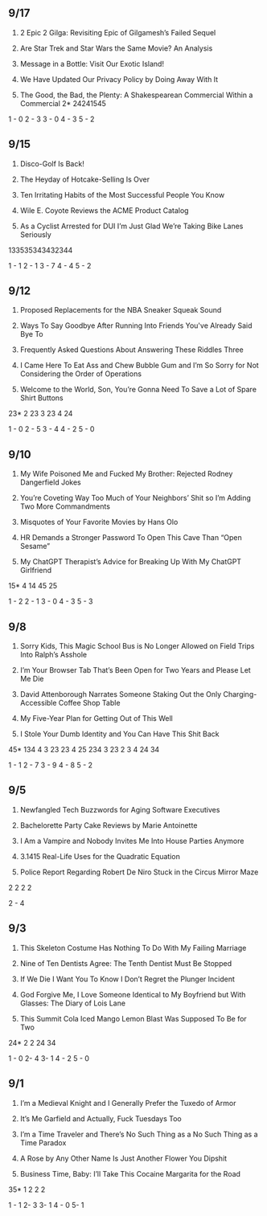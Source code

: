## 9/17
1) 2 Epic 2 Gilga: Revisiting Epic of Gilgamesh’s Failed Sequel

2) Are Star Trek and Star Wars the Same Movie? An Analysis

3) Message in a Bottle: Visit Our Exotic Island!

4) We Have Updated Our Privacy Policy by Doing Away With It

5) The Good, the Bad, the Plenty: A Shakespearean Commercial Within a Commercial
2* 24241545

1 - 0
2 - 3
3 - 0
4 - 3
5 - 2

## 9/15
1. Disco-Golf Is Back!

2. The Heyday of Hotcake-Selling Is Over

3. Ten Irritating Habits of the Most Successful People You Know

4. Wile E. Coyote Reviews the ACME Product Catalog

5. As a Cyclist Arrested for DUI I’m Just Glad We’re Taking Bike Lanes Seriously

133535343432344

1 - 1
2 - 1
3 - 7
4 - 4
5 - 2

## 9/12

1. Proposed Replacements for the NBA Sneaker Squeak Sound

2. Ways To Say Goodbye After Running Into Friends You've Already Said Bye To

3. Frequently Asked Questions About Answering These Riddles Three

4. I Came Here To Eat Ass and Chew Bubble Gum and I’m So Sorry for Not Considering the Order of Operations

5. Welcome to the World, Son, You’re Gonna Need To Save a Lot of Spare Shirt Buttons

23* 2 23 3 23 4 24

1 - 0
2 - 5
3 - 4
4 - 2
5 - 0

## 9/10

1. My Wife Poisoned Me and Fucked My Brother: Rejected Rodney Dangerfield Jokes

2. You’re Coveting Way Too Much of Your Neighbors’ Shit so I’m Adding Two More Commandments

3. Misquotes of Your Favorite Movies by Hans Olo

4. HR Demands a Stronger Password To Open This Cave Than “Open Sesame”

5. My ChatGPT Therapist’s Advice for Breaking Up With My ChatGPT Girlfriend

15* 4 14 45 25

1 - 2
2 - 1
3 - 0
4 - 3
5 - 3

## 9/8

1. Sorry Kids, This Magic School Bus is No Longer Allowed on Field Trips Into Ralph’s Asshole

2. I’m Your Browser Tab That’s Been Open for Two Years and Please Let Me Die

3. David Attenborough Narrates Someone Staking Out the Only Charging-Accessible Coffee Shop Table

4. My Five-Year Plan for Getting Out of This Well

5. I Stole Your Dumb Identity and You Can Have This Shit Back

45* 134 4 3 23 23 4 25 234 3 23 2 3 4 24 34

1 - 1
2 - 7
3 - 9
4 - 8
5 - 2

## 9/5

1) Newfangled Tech Buzzwords for Aging Software Executives

2) Bachelorette Party Cake Reviews by Marie Antoinette

3) I Am a Vampire and Nobody Invites Me Into House Parties Anymore

4) 3.1415 Real-Life Uses for the Quadratic Equation

5) Police Report Regarding Robert De Niro Stuck in the Circus Mirror Maze


2 2 2 2 

2 - 4

## 9/3

1. This Skeleton Costume Has Nothing To Do With My Failing Marriage

2. Nine of Ten Dentists Agree: The Tenth Dentist Must Be Stopped

3. If We Die I Want You To Know I Don’t Regret the Plunger Incident

4. God Forgive Me, I Love Someone Identical to My Boyfriend but With Glasses: The Diary of Lois Lane

5. This Summit Cola Iced Mango Lemon Blast Was Supposed To Be for Two

24* 2 2 24 34

1 - 0
2- 4
3- 1
4 - 2
5 - 0

## 9/1

1. I’m a Medieval Knight and I Generally Prefer the Tuxedo of Armor

2. It’s Me Garfield and Actually, Fuck Tuesdays Too

3. I’m a Time Traveler and There’s No Such Thing as a No Such Thing as a Time Paradox

4. A Rose by Any Other Name Is Just Another Flower You Dipshit

5. Business Time, Baby: I’ll Take This Cocaine Margarita for the Road

35* 1 2 2 2

1 - 1
2- 3
3- 1
4 - 0 
5- 1 